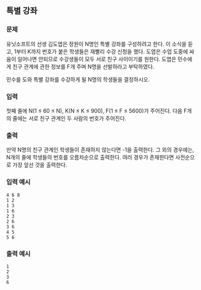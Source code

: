 ## 특별 강좌

### 문제

유닛소프트의 선생 김도엽은 정원이 N명인 특별 강좌를 구성하려고 한다. 이 소식을 듣고, 1부터 K까지 번호가 붙은 학생들은 재빨리 수강 신청을 했다. 도엽은 수업 도중에 싸움이 일어나면 안되므로 수강생들이 모두 서로 친구 사이이기를 원한다. 도엽은 민수에게 친구 관계에 관한 정보를 F개 주며 N명을 선발하라고 부탁하였다.

민수를 도와 특별 강좌를 수강하게 될 N명의 학생들을 결정하시오.

### 입력

첫째 줄에 N(1 ≤ 60 ≤ N), K(N ≤ K ≤ 900), F(1 ≤ F ≤ 5600)가 주어진다. 다음 F개의 줄에는 서로 친구 관계인 두 사람의 번호가 주어진다. 

### 출력

만약 N명의 친구 관계인 학생들이 존재하지 않는다면 -1을 출력한다. 그 외의 경우에는, N개의 줄에 학생들의 번호를 오름차순으로 출력한다. 여러 경우가 존재한다면 사전순으로 가장 앞선 것을 출력한다.

### 입력 예시

```
4 6 8
1 2
1 3
1 6
2 3
2 6
3 6
4 5
5 6
```

### 출력 예시

```
1
2
3
6
```
